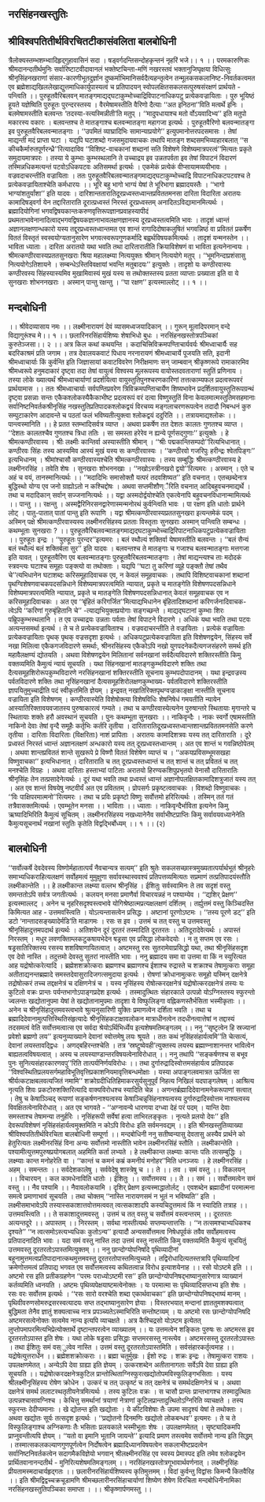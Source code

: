 ## नरसिंहनखस्तुतिः
## श्रीविश्वपतितीर्थविरचितटीकासंवलिता बालबोधिनी
त्रैलोक्यस्तम्भशम्भ्वादिहृद्गुहावासिनं सदा ।
षड्वर्गदन्तिसन्दोहकृन्तनं नृहरिं भजे।। १ ।।
परमकारुणिकः श्रीमदानन्दतीर्थमुनिः सर्वारिष्टाटवीदावानलं भक्तेष्टचिन्ता-मणिं नखरस्तवं भक्तानुजिघृक्षया विधित्सुः श्रीनृसिंहनखराणां संसार-कारणीभूतदुर्ज्ञान दुष्कर्माभिमानिसर्वदैत्यहन्तृत्वेन तन्मूलकसकलानिष्ट-निवर्तकत्वमत एव ब्रह्मेशाद्यखिललेखाद्युत्तमाधिकार्युपास्यत्वं च प्रतिपादयन् स्वोपलक्षितसकलसत्पुरुषसंरक्षणं प्रार्थयते - पन्त्विति ।। पुरुहूतवैरिबलवन् मातङ्गमाद्यद्घटाकुम्भोच्चाद्रिविपाटनाधिकपटु प्रत्येकवज्रायिताः । पुरु भूयिष्ठं हूयते यज्ञेष्विति पुरुहूतः पुरन्दरस्तस्य । वैरमेषामस्तीति वैरिणो दैत्याः ‘‘अत इनिठना’’विति मत्वर्थे इनिः । बलमेषामस्तीति बलवन्तः ‘तदस्या-स्त्यस्मिन्नीती’ति मतुप् । ‘‘मादुपधायाश्च मतो र्वोऽयवादिभ्य’’ इति मतुपो मकारस्य वकारः । बलवन्तश्च ते मातङ्गाश्च बलवन्मातङ्गा महागजा इत्यर्थः । पुरुहूतवैरिणो बलवन्मातङ्गा इव पुरुहूतवैरिबलवन्मातङ्गाः । ‘‘उपमितं व्याघ्रादिभिः सामान्याप्रयोगे’’ इत्युपमानोत्तरपदसमासः । तेषां माद्यन्ती मदं प्राप्ता घटा । यद्यपि घटाशब्दो गजसमुदायवाचकः तथापि मातङ्ग शब्दसमभिव्याहारबलात् ‘‘स कीचकैर्मारुतपूर्णरन्ध्रै’’रित्यादाविव ‘‘विशिष्ट-वाचकानां शब्दानां सति विशेषणे विशेष्यमात्रपरत्वं’’मित्यतः प्रकृते समुदायमात्रपरः । तस्या ये कुम्भाः कुम्भस्थलानि ते उच्चाद्रय इव उन्नतपर्वता इव तेषां विपाटनं विदारणं तस्मिन्नधिकमत्यन्तं पटवोऽधिकपटवः अतिसमर्था इत्यर्थः । एकमेकं प्रत्येकं वीप्सायामव्ययीभावः । वज्रवदाचरन्तीति वज्रायिताः । ततः पुरुहूतवैरिबलवन्मातङ्गमाद्यद्घटाकुम्भोच्चाद्रि विपाटनाधिकटपटवश्च ते प्रत्येकवज्रायिताश्चेति कर्मधारयः ।। भूरि बहु भागो भाग्यं येषां ते भूरिभागा ब्रह्मादयस्तैः । ‘‘भागो भाग्यांशतुर्यांशा’’ इति यादवः । दारिशान्ततारातिदूरप्रध्वस्तध्वान्तप्रविततमनसा दारिता विदारिता अरातयः कामादिषड्वर्गा येन तद्दारिताराति दूरात्प्रध्वस्तं निरस्तं दूरप्रध्वस्तम् अनादितऽविद्यामानमित्यर्थः । ब्रह्मादियोगिनां भगवद्विषयकान्तःकरुणवृत्तिरूपज्ञानप्रवाहस्यापीदं प्रथमताभावेनानादित्वाद्भगवद्विषयकज्ञानाभावलक्षणज्ञानस्य दूरप्रध्वस्तत्वमिति भावः । तादृशं ध्वान्तं अज्ञानलक्षणान्धकारो यस्य तद्दूरप्रध्वस्तध्वान्तमत एव शान्तं रागादिदोषाकलुषितं भगवन्निष्ठं वा प्रविततं प्रकर्षेण विततं विस्तृतं स्वस्वयोग्यतानुसारेण भगवत्स्वरूपगुणकर्मादि बह्वर्थविषयकमित्यर्थः । तादृशं यन्मनस्तेन ।। भाविता ध्याताः । दारिता अरातयो यथा भवति तथा दारितारातीति क्रियाविशेषणं वा भाविता इत्यनेनान्वयः । श्रीमत्कण्ठीरवास्यप्रततसुनखराः श्रिया महालक्ष्म्या नित्ययुक्तः श्रीमान् नित्ययोगे मतुप् । ‘‘भूमनिन्दाप्रशंसासु नित्ययोगेऽतिशायने । सम्बन्धेऽस्तिविवक्षायां भवन्ति मतुबादयः’’ इत्युक्तेः । तादृशो यः कण्ठीरवास्यः कण्ठीरवस्य सिंहस्यास्यमिव मुखामिवास्यं मुखं यस्य स तथोक्तस्तस्य प्रतता व्याप्ताः प्रख्याता इति वा ये सुनखराः शोभननखराः । अस्मान् पान्तु रक्षन्तु । ‘‘पा रक्षण’’ इत्यस्माल्लोट् ।। १ ।।
## मन्दबोधिनी
।। श्रीवेदव्यासाय नमः ।।
लक्ष्मीनारायणं देवं व्यासमध्वजयादिकान् ।। 
गुरून् मूलादिपरमान् वन्दे विद्यागुरूंश्च मे।। १ ।।
छलारिनरसिंहार्यशिष्यः शेषाभिधो बुधः ।
नरसिंहनखस्तोत्रपञ्चिकां कुरुतेञ्जसा।। २ ।।
अत्र किल कथां कथयन्ति । कदाचित्त्रिविक्रमपण्तिाचार्यवर्यः श्रीमध्वाचार्यैः सह बदरिकाश्रमं प्रति जगाम । तत्र देवालयकवाटं पिधाय नरनारायणं श्रीमध्वाचार्ये पूजयति सति, इदानी श्रीमध्वाचार्याः किं कुर्वन्ति इति जिज्ञासायां कवाटविवरेण निरीक्षमाणः सन् जाम्बवान् श्रीकृष्णरूपे रामाकारमिव श्रीमध्वरूपे हनुमदाकारं दृष्ट्वा तदा तेषां वायुत्वं विश्वस्य मूलरूपस्य वायोस्तदवताराणां स्तुतिं प्रणिनाय । तस्या लोके ख्यात्यर्थं श्रीमध्वाचार्याणां प्रदर्शयित्वा वायुस्तुतिपुनश्चरणकारिणां तत्तत्काम्यफल प्रदत्वरूपवरं प्रार्थयामास ।। ततः श्रीमध्वाचार्याः सर्वपण्तिप्रवरेण त्रिविक्रमपण्तिाचार्येण शिष्यभावेन प्रदर्शितवायुस्तुतिरूपग्रन्थं दृष्ट्वा प्रसन्नाः सन्तः एकैकश्लोकस्यैकैकाभीष्ट प्रदत्वरूपं वरं दत्वा विष्णुस्तुतिं विना केवलमात्मस्तुतिमसहमानाः सर्वानिष्टनिवर्तकश्रीनृसिंह नखस्तुतिप्रतिपादकश्लोकद्वयं विरचय्य मङ्गलाचरणरूपत्वेन तदादौ निबन्धनं कुरु सम्पुटाकारेण आदावन्ते च पठतां फलं भविष्यतीत्युक्त्वा श्लोकद्वयं ददुरिति ।। 
तत्रायमाद्यश्लोकः ।। पान्त्वस्मानिति ।। हे प्रतत स्तम्भादिसर्वत्र व्याप्त । अथवा प्रकर्षेण तत देशतः कालतः गुणतश्च व्याप्त । ‘‘देशतः कालतश्चैव गुणतश्च त्रिधा ततिः । सा समस्ता हरेरेव न ह्यन्ये पूर्णसद्गुणाः’’ इत्युक्तेः । हे श्रीमत्कण्ठीरवास्य । श्रीः लक्ष्मीः कान्तिर्वा अस्यास्तीति श्रीमान् । ‘‘श्रीः पद्मकान्तिसम्पदो’’रित्यभिधानात् । कण्ठीरवः सिंहः तस्य आस्यमिव आस्यं मुखं यस्य सः कण्ठीरवास्यः । ‘‘कण्ठीरवो गजरिपुः हरीन्द्रः श्वेतपिङ्गः’’ इत्यभिधानम् । श्रीमांश्चासौ कण्ठीरवास्यश्चेति श्रीमत्कण्ठीरवास्यः । तस्य सम्बुद्धिः श्रीमत्कण्ठीरवास्य हे लक्ष्मीनरसिंह । तवेति शेषः । सुनखराः शोभननखाः । ‘‘नखोऽस्त्रीनखरो द्वयो’’रित्यमरः । अस्मान् । एते च अहं च वयं, तानस्मानित्यर्थः ।। ‘‘मदादिभिः समासोक्तौ यत्परं तदवशिष्यत’’ इति वचनात् । एतच्छब्देनात्र बुद्धिस्थो योग्य एव जनो ग्राह्योऽतो न कश्चिद्दोषः । अथवा सप्तमीशौण्ैरिति वचनात् आदिबहुवचनमाद्यर्थे । तथा च मदादिकान् सर्वान् सज्जनानित्यर्थः ।। यद्वा अस्मदोर्द्वयोश्चेति एकत्वेनापि बहुवचनविधानान्मामित्यर्थः ।। पान्तु ।। रक्षन्तु । अस्मद्वैरिनिरसनद्वारेणास्मन्मनोरथं कुर्वन्त्विति भावः । पा रक्षण इति धातोः प्रार्थने लोट् । पातु-पातात् पातां पान्तु इति रूपाणि । यद्वा श्रीमत्कण्ठीरवास्यप्रततसुनखरा इत्यन्तमेकं पदम् । अस्मिन् पक्षे श्रीमत्कण्ठीरवास्यस्य लक्ष्मीनरसिंहस्य प्रतताः विस्तृताः सुनखराः अस्मान् पान्त्विति सम्बन्धः । कथम्भूताः सुनखराः ? ।। पुरुहूतवैरिबलवन्मातङ्गमाद्यद्घटाकुम्भोच्चाद्रिरिपाटनाधिकपटुप्रत्येकवज्रायिताः ।। पुरुहूतः इन्द्रः । ‘‘पुरुहूतः पुरन्दर’’इत्यमरः । बलं स्थौल्यं शक्तिर्वा येषामस्तीति बलवन्तः । ‘‘बलं सैन्यं बलं स्थौल्यं बलं शक्तिर्बला सुर’’ इति यादवः । बलवन्तश्च ते मातङ्गाः च गजाश्च बलवन्मातङ्गाः मत्तगजा इति यावत् । पुरुहूतवैरिण एव बलवन्मातङ्गाः पुरुहूतवैरिबलवन्मातङ्गाः । तेषां माद्यन्त्यश्च ताः मदोदकं स्त्रवन्त्यः घटाश्च समूहाः पङ्क्त्यो वा तथोक्ताः । यद्यपि ‘‘घटा तु करिणां व्यूहे पङ्क्तौ तेषां तथैव चे’’त्यभिधानेन घटाशब्दः करिसमूहादिवाचक एव, न केवलं समूहवाचकः । तथापि विशिष्टवाचकानां शब्दानां पृथग्विशेषणवाचकपदसन्निधाने विशेष्यमात्रपरत्वमिति न्यायात्, प्रकृते च मातङ्गेति विशेषणपदसन्निधाने विशेष्यमात्रपरत्वमिति न्यायात्, प्रकृते च मातङ्गेति विशेषणपदसन्निधानात् केवलं समूहवाचक एव न करिसमूहादिवाचकः । अत एव ‘‘बृंहितं करिगर्जित’’मित्याद्यभिधानेन बृंहितादिशब्दानां करिगर्जनादिवाचक- त्वेऽपि ‘‘करिणां गुरुबृंहितानि चे’’ -त्याद्यभियुक्तप्रयोगाः सङ्गच्छन्ते । माद्यद्घटानां कुम्भाः शिरः पम्रूिपकुम्भस्थलानि । त एव उच्चाद्रयः उन्नताः पर्वताः तेषां विपाटने विदारणे । अधिकं यथा भवति तथा पटवः अत्यन्तसमर्था इत्यर्थ । ते च ते प्रत्येकवज्रायिताश्च । वज्रवदाचरन्तीति ते वज्रायिताः ।  प्रत्येकं वज्रायिताः प्रत्येकवज्रायिताः पृथक् पृथक् वज्रसदृशा इत्यर्थः । अधिकपटुप्रत्येकवज्रायिता इति विशेषणद्वयेन, सिंहस्य सर्वे नखा मिलित्वा एकैकगजविदारणे समर्थाः, श्रीनरसिंहस्य एकैकोऽपि नखो युगपदनेकदैत्यगजसंहरणे समर्थ इति महावैलक्षण्यं द्योतयति । अथवा विशेषणद्वयेन मिलितानां सर्वनखानां सर्वदैत्यविदारणे शक्तिरस्तीति किमु वक्तव्यमिति कैमुत्यं न्यायं सूचयति । यथा सिंहनखानां मातङ्गकुम्भविदारणे शक्तिः तथा दैत्यसमूहशिरोरूपकुम्भविदारणे नरसिंहनखानां शक्तिरस्तीति सूचनाय कुम्भपदोपादानम् । यथा इन्द्रवज्रस्य पर्वतविदारणे शक्तिः तथा नृसिंहनखानां दैत्यसमूहशिरोलक्षणकुम्भाख्य- पर्वतविदारणे शक्तिरस्तीति ज्ञापयितुमुच्चाद्रीति पदं स्वीकृतमिति ज्ञेयम् । इन्द्रवत् नखातिरिक्तपृथग्वज्राकाङ्क्षा नास्तीति सूचनाय वज्रायिता इति विशेषणम् । कण्ठीरवास्येति विशेषोक्त्या विशेषविधिः शेषनिषेधं गमयतीति न्यायेन आस्यातिरिक्तावयवजातस्य पुरुषाकारत्वं गम्यते । तथा च कण्ठीरवास्येत्यनेन पुरुषान्तरे स्थितायाः मृगान्तरे च स्थितायाः शक्तेः हरौ अवस्थानं सूचयति । पुनः कथम्भूता सुनखराः ।। नाकिवृन्दैः । नाकः स्वर्गो एषामस्तीति नाकिनो देवाः तेषां वृन्दै समूहैः कर्तृभिः कर्तरि तृतीया । दारितारातिदूरप्रध्वस्तध्वान्तशान्तप्रविततमनसेति करणे तृतीया । दारिताः विदारिताः (विक्षरिताः) नाशं प्रापिताः । अरातयः कामादिशत्रवः यस्य तत् दारिताराति । दूरे प्रध्वस्तं निरस्तं ध्वान्तं अज्ञानलक्षणं अन्धकारो यस्य तत् दूरप्रध्वस्तध्वान्तम् । अत एव शान्तं भ गवन्निष्ठोपेतम् । अथवा शान्तप्रविततं शान्ते सुखरूपे प्रे विष्णौ विततं विशेषेण व्याप्तं च । ‘‘अकयप्रविसम्भूमसखहा विष्णुवाचका’’ इत्यभिधानात् । दारिताराति च तत् दूरप्रध्वस्तध्वान्तं च तत् शान्तं च तत् प्रविततं च तत् मनश्चेति विग्रहः । अथवा दारिताः हस्ताभ्यां पाटिताः अरातयो हिरण्यकशिपुप्रभृतयो येनासौ दारितारातिः श्रीनृसिंहः तेन तत्प्रसादेनेत्यर्थः । दूरं यथा भवति तथा प्रध्वस्तं ध्वान्तं अज्ञानोपलक्षितकामादिशत्रुजातं यस्य तत् । अत एव शान्तं विषयेषु नष्टवीर्यं अत एव प्रविततम् । प्रोपसर्गः प्रकृष्टत्ववाचकः । विशब्दो विष्णुवाचकः । ‘‘विः पाक्षिपरमात्मनो’’रित्यमरः । तथा च प्रविः प्रकृष्टो विष्णुः सर्वोत्तमो हरिरित्यर्थः । तस्मिन् ततं गतं तत्रैवासक्तमित्यर्थः । एवम्भूतेन मनसा ।। भाविताः ।। ध्याताः । नाकिवृन्दैर्भाविता इत्यनेन किमु ऋष्यादिभिरिति कैमुत्यं सूचितम् । लक्ष्मीनरसिंहस्य नखध्यानेनैव सर्वाभीष्टप्राप्तिः किमु सर्वावयवध्यानेनेति कैमुत्यसूचनार्थं नखानां स्तुतिः कृतेति विद्वद्भिर्बोध्यम् ।। १ ।।
(२)
##  बालबोधिनी
‘‘सर्वोत्कर्षे देवदेवस्य विष्णोर्महातात्पर्यं नैवचान्यत्र सत्यम्’’ इति श्रुतेः सकलसच्छास्त्रमुख्यतात्पर्यार्थभूतं श्रीनृहरेः समाभ्यधिकराहित्यलक्षणं सर्वोहमत्वं मुमुक्षुणा सर्वावस्थास्ववश्यं प्रतिपत्तव्यमित्यतः सप्रमाणं तत्प्रतिपादयंस्तौति लक्ष्मीकान्तेति ।। हे लक्ष्मीकान्त लक्ष्म्या वल्लभ श्रीनृसिंह । ईशितुः सर्वस्वामिनः ते तव सदृशं वस्तु समन्ततोऽपि सर्वत्र जगतीत्यर्थः । कलयन् मनसा प्रमाणैर्वा विचारयन्नहं न पश्याम्येव । ‘‘द्यशिर् प्रेक्षण’’ इत्यस्माल्लट् । अनेन च नृहरिसदृश्वस्त्वभावे योगिश्रेष्ठात्मप्रत्यक्षलक्षणं दर्शितम् । तर्ह्युत्तमं वस्तु किञ्चिदस्ति किमित्यत आह - उत्तमवस्त्विति । योऽत्यन्तासत्वेन प्रसिद्धः । अष्टानां पूरणोऽष्टमः । ‘‘तस्य पूरणे डट्’’ इति डटो ‘नान्तादसङ्ख्यादेर्मडि’ति माडागमः । रसः स इव । उत्तमं च तत् वस्तु च उत्तमवस्तु श्रीनृसिंहादुत्तमपदार्थ इत्यर्थः । अतिशयेन दूरं दूरतरं तस्मादिति दूरतरतः । अतिदूरादेवेत्यर्थः । अपास्तं निरस्तम् । मधुर लवणक्तिाम्लकटुकषायभेदेन षड्रसा एव प्रसिद्धा लोकवेदयोः । न तु सप्तम एव रसः । षड्रसातिरिक्तस्य रसस्य शशविषाणायितत्वात् । अष्टमस्तु रसः सुतरामेवाप्रसिद्धो यथा, तथा श्रीनृसिंहसदृश एव देवो नास्ति । तदुत्तमो देवस्तु सुतरां नास्तीति भावः । ननु ब्रह्मादय समा वा उत्तमा वा किं न स्युरित्यत आह यद्रोषोत्करेत्यादि । ब्रह्मेशशक्रोत्कराः ब्रह्मणश्च ब्रह्माणश्च ईशाश्च रुद्रास्ते च शक्राश्च तेषामुत्कराः समूहा अतीताद्यनन्तब्रह्मादे समस्तदेवासुरादिजगत्समुदाया इत्यर्थः । रोषणां क्रोधानामुत्करः समूहो यस्मिन् दक्षनेत्रे तद्रोषोत्करं तच्च तद्दक्षनेत्रं च दक्षिणनेत्रं च । यस्य नृसिंहस्य रोषोत्करदक्षनेत्रं यद्रोषोत्करदक्षनेत्रं तस्यः यः कुटिलो वक्रः प्रान्तः पर्यन्तभागोऽपाङ्गप्रदेश इत्यर्थः । तस्मादुत्थितः संहारकाले उत्पन्नो योऽग्निस्तस्य स्फुरन्तो ज्वलन्तः खद्योतानुपमा येषां ते खद्योतानामुपमाः तादृशा ये विष्फुलिङ्गा वह्निकणस्तैर्भसिता भस्मीकृताः ।। अनेन च श्रीनृसिंहादुत्तमवस्त्वभावे श्रुत्यनुसारिणी युक्तिः प्रमाणत्वेन दर्शिता भवति । तथा च ब्रह्मादिदेवानामुत्पत्तिस्थितिसंहृत्यादेः श्रीनृसिंहकटाक्षावलोकन मात्राधीनत्वेन तदधीनत्वात्तेषां न तद्दास्यं तदसमत्वं वेति सर्वोत्तमत्वात्स एव सर्वदा श्रेयोऽर्थिभिर्ध्येय इत्यशेषमतिमङ्गलम् ।। ननु ‘‘सृष्टृत्वेन हि स्रज्यानां प्रवेशो ब्रह्मणो लय’’ इत्यनुव्याख्याने देवानां स्वोत्तमेषु लयः श्रूयते । ततः कथं नृसिंहसंहार्यत्वमि’’ति चेत्सत्यं, देवानां लयस्तावद्द्विधः । अणद्बहिरन्तश्चेति । तत्र ‘स्रष्टुष्वेवही’त्युक्तस्य लयस्य ब्रह्माण्नाशानन्तर भावित्वेन बाह्यतत्वविषयत्वात् । अस्य च लयस्याण्डान्तरविषयत्वेनाविरोधात् ।। ननु तथापि ‘‘सङ्कर्षणश्च स बभूव पुनः सुनित्यसंहारकारणवपु’’रिति तात्पर्यनिर्णयविरोधः ।। तथा दुर्गारुद्रादिस्वोत्तमसंहार्यत्व प्रतिपादक ‘‘विश्वस्थितिप्रलयसर्गमहाविभूतिवृत्तिप्रकाशनियमावृत्तिबन्धमोक्षाः । यस्या अपाङ्गलवमात्रत ऊर्जिता सा श्रीर्यत्कटाक्षबलवत्यजितं नमामि’’ शक्रोग्रदीधितिहिमाकरसुर्यसुनुपूर्वं निहत्य निखिलं यदपाङ्गलेषम् । आश्रित्य नृत्यति शिवः प्रकटोरुशक्तिरित्यादि वाक्यविरोधश्च स्यादिति चेन्न । अणन्तर्ब्रह्मादिदेवानामनेकरूपाणां सत्वात् । तेषु च केषाञ्ञ्चिद् रूपाणां सङ्कर्षणनाश्यत्वस्य केषाञ्चिन्नृसिंहनाश्यत्वस्य दुर्गारुद्रादिस्वोत्तम नाश्यत्वस्य विवक्षितत्वेनाविरोधात् । अत एव भागवते - ‘‘अग्नावन्ये धारणया दग्ध्वा देहं परं पदम् । यान्ति देवाः समस्ताश्च तेषामन्या तनुर्हरिः । नृसिंहरूपी सर्वेषां हत्वा ताभिरलङ्कृतः । नृत्यते प्रलयो देवः’’ इति देवरूपविशेषणं नृसिंहसंहार्यत्वमुक्तमिति न कोऽपि विरोधः इति सर्वमनवद्यम् ।। 
इति श्रीनखस्तुतिव्याख्या श्रीविश्वपतितीर्थविरचिता बालबोधिनी सम्पूर्णा ।।
मन्दबोधिनी
ननु सतीष्वन्यासु देवतासु अस्यैव प्रार्थने को हेतुरित्यतः लक्ष्मीनरसिंहं विना अन्यः सर्वोत्तमो नास्तीति भावेन लक्ष्मीनरसिंहं स्तौति । लक्ष्मीकान्तेति । पश्यामीत्युत्तमपुरुषप्रयोगबलात् अहमिति कर्ता लभ्यते । हे लक्ष्मीकान्त लक्ष्म्याः कान्तः पतिः तत्सम्बुद्धिः । लक्ष्म्याः कान्त मनोहरेति वा । ‘‘कान्तं च कमनं कम्रं कमनीयं मनोहर’’मिति धनञ्जयः । हे लक्ष्मीनरसिंह । अहम् । समन्ततः ।। सर्वदेशकालेषु । सर्ववेदेषु शास्त्रेषु च ।। ते ।। तव । समं वस्तु ।। विकलयन् ।। विचारयन् । कल कामधेनाविति धातोः । ईशितुः ।। सर्वोत्तमस्य ।। ते ।। समं ।। सर्वोत्तमत्वेन समं वस्तु ।। नैव पश्यामि ।। नैवावलोकयामि । दृशिर् प्रेक्षण इत्यस्माद्धातोर्लट् । एवशब्देन ब्रह्मादीनां परमात्मना समत्वे प्रमाणाभावं सूचयति । तथा चोक्तम् ‘‘नास्ति नारायणसमं न भूतं न भविष्यति’’ इति । लक्ष्मीसमाभावेऽपि तस्यास्सकाशात्तवोत्तमत्ववत् त्वत्सकाशादपि कस्यचिदुत्तमत्वं किं न स्यादिति तत्राह ।। उत्तमवस्त्विति ।। ते सकाशादुत्तमवस्तु । उत्तमं च तत् वस्तु च सर्वोत्तमं वस्त्वन्तरम् ।। दूरतरतः अत्यन्तदूरे ।। अपास्तम् ।। निरस्तम् । सर्वथा नास्तीत्यर्थः सप्तम्यन्तात्तसिः । ‘‘न तत्समश्चाभ्यधिकश्च दृश्यते’’ ‘‘न त्वत्समोऽस्त्यभ्यधिकः कुतोऽन्य’’ इत्यादौ अन्यसर्वोत्तमत्व निषेधपूर्वकं तवैव सर्वोहमत्वस्य प्रतिपादनादिति भावः । यदा समं वस्तु नास्ति तदा उत्तमं वस्तु नास्तीति किमु वक्तव्यमिति कैमुत्यं सूचयितुं उत्तमवस्तु दूरतरतोऽपास्तमित्युक्तम् ।। ननु छान्दोग्योपनिषदि पृथिव्यादीनां बहूनामुत्तमत्वप्रतिपादानात्कथमुत्तमवस्तु दूरतरतोपास्तमित्युच्यते । तद्विरोधादित्यतस्तत्रापि पृथिव्यादिनां क्रमेणोत्तमत्वं प्रतिपाद्य भगवत एव सर्वोत्तमत्वस्य कथितत्वान्न विरोध इत्याशयेनाह ।। रसो योऽष्टमे इति ।। अष्टमो रस इति प्रतीकग्रहणेन ‘‘परमः पराध्योऽष्टमी रस’’ इति छान्दोग्योपनिषद्भाष्यानुसारेणात्र व्याख्यानं कर्तव्यमिति ध्वनयति । अष्टमः पृथिव्यपेक्षयाष्टमत्वेनोक्तः । यः परमात्मा सः पृथिव्यादिसप्तभ्य इति शेषः । रसः वरः सर्वोत्तम इत्यर्थः । ‘‘रसः सारो वरश्चेति शब्दा एकार्थवाचका’’ इति छान्दोग्योपनिषद्भाष्यं मानम् । पृथिवीवरुणसोमरुद्रसरस्वत्यादयः सप्त तद्भाष्यानुसारेण ज्ञेयाः । विस्तरभयात् मन्दानां ज्ञाततुमशक्यत्वात् बुद्धिमता तेनैव ज्ञातुं शक्यत्वाच्च नात्र प्रपञ्च्यतेऽस्माभिरिति सन्तोष्टव्यम् । यः अष्टमो रसः छान्दोग्योपनिषदि अष्टमरसत्वेनोक्तः सत्वमेव नान्य इत्यपि व्याचक्षते । अत्र कैश्चिद्रसो योऽष्टम इत्येतत् लुप्तोपमापरमित्यभिप्रेत्योक्तार्थे दृष्टान्तपरत्वेन व्याख्यातम् ।। यः उत्तमत्वेन शङ्कितः पुरुषः सः अष्टमरस इव दूरतरतोऽपास्त इति शेषः । यथा लोके षड्रसाः प्रसिद्धाः सप्तमरसस्तु नास्त्येव । अष्टमरसस्तु दूरतरतोऽपास्तः । तथा ईशितुः समं वस्ुत्वेव नास्ति । उत्तमं वस्तु दूरतरतोऽपास्तमिति । सर्वसंहारकर्तृत्वमाह ।। यद्रोषेत्युत्तरार्धेन ।। ब्रह्मेशशक्रोत्कराः ।। ब्रह्मा चतुर्मुखः । ईशो रुद्रः । शक्रः इन्द्रः । तेषामुत्करा राशयः । उपलक्षणमेतत् । अन्येऽपि देवा ग्राह्या इति ज्ञेयम् । उत्करशब्देन अतीतानागताः सर्वेऽपि देवा ग्राह्या इति सूचयति ।। यद्रोषोत्करदक्षनेत्रकुटिल प्रान्तोत्थिताग्निस्फुरत्खद्योतोपमविस्फुलिङ्गभसिताः । यस्य श्रीलक्ष्मीनृसिंहस्य रोषेण क्रोधेन । उत्करं च तत् उत्कृष्टं च तत् दक्षनेत्रं च समर्थदक्षिणनेत्रं च । अथवा दक्षनेत्रं समर्थ ललाटस्थतृतीयनेत्रमित्यर्थः । तस्य कुटिलः वक्रः । स चासौ प्रान्तः प्रान्तभागश्च तस्मादुत्थितः उत्पन्नश्चासावग्निश्च । केचित्तु समर्थानां त्रयाणां नेत्राणां कुटिलप्रान्तादुत्थितोऽग्निरिति व्याचक्षते । तस्य स्फुरन्तः देदीप्यमानाः । खे द्योतन्त इति खद्योताः । ये कीटविशेषाः तैः उपमा सादृश्यं येषां ते तथोक्ताः । अथवा खद्योतः सूर्यः तत्सदृश इत्यर्थः । ‘‘प्रद्योतनो दिनमणिः खद्योतो लोकबन्धव’’ इत्यमरः । ते च ते विस्फुलिङ्गाश्च अग्निकणाः तैः भसिताः प्रलयकाले भस्मीभूताः शेषः । उपलक्षणमेतत् । सृष्ट्यादिकमपि प्राप्नुवन्तीत्यपि ज्ञेयम् । ‘‘यतो वा इमानि भूतानि जायन्ते’’ इत्यादि प्रमाण तस्त्वमेव सर्वोत्तमो नान्य इति सिद्धम् । तस्मात्सकलकल्याणगुणपूर्णत्वेन निर्दोषत्वेन ब्रह्मादिध्यानविषयत्वेन सकलाभीष्टप्रदत्वेन सर्वानिष्टनिवर्तकत्वेन सदागमैकविज्ञेयो भगवान् श्रीलक्ष्मीनरसिंह एव स्वस्य प्रेमास्पद इति तमेव श्लोकद्वयेन प्रार्थितवानानन्दतीर्थ - मुनिरित्यशेषमतिमङ्गलम् ।। 
नरसिंहनखस्तोत्रगूभावार्थवर्णनात् ।
लक्ष्मीनृसिंहः प्रीयतामस्मदाचार्यहृद्गतः ।। 
छलारीनरसिंहार्यशिष्यस्य कृतिमुत्तमम् । 
विदां कुर्वन्तु विद्वांसः किमन्यै कितवैरिह ।।
इति श्रीमद्विद्वच्चक्रचूडामणि श्रीमच्छलारीनरसिंहाचार्याणां शिष्येण शेषेण विरचिता मन्दबोधिनीनामिका नरसिंहनखस्तुतिपञ्चिका समाप्ता ।
।। श्रीकृष्णार्पणमस्तु ।। 